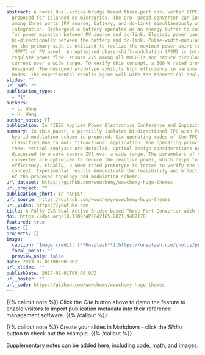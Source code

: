 ```yaml
---
abstract: A novel dual-active-bridge based three-port con- verter (TPC) is
  proposed for islanded dc microgrids. The pro- posed converter can interface
  among three ports (PV source, battery, and dc-link) simultaneously with high
  integration. Rechargeable battery operates as an energy buffer to compensate
  for power mismatch between PV source and dc-link. Electric power can flow
  bi-directionally between the battery and dc-link. Pulse-width-modulation (PWM)
  on the primary side is utilized to realize the maximum power point tracking
  (MPPT) of PV panel. An optimized phase-shift-modulation (PSM) is introduced to
  regulate power flow, ensure ZVS among all MOSFETs and reduce circulating
  current over a wide range. To verify this concept, a 500 W rated prototype is
  designed. The designed prototype exhibits high efficiency in various operating
  modes. The experimental results agree well with the theoretical analysis.
slides: ""
url_pdf: ""
publication_types:
  - "1"
authors:
  - L. Wang
  - H. Wang
author_notes: []
publication: In *IEEE Applied Power Electronics Conference and Exposition *
summary: In this paper, a partially isolated bi-directional TPC with PWM and PSM
  hybrid modulation scheme is proposed. Six operating modes of the TPC can be
  classified due to mul- tifunctional application. The operating principles and
  theo- retical analysis are detailed. Optimal design considerations are
  discussed to ensure secure ZVS over a wide range. The parameters of the
  converter are optimized to reduce the reactive power, which helps to enhance
  efficiency. Finally, a 500W rated prototype is tested to verify the proof of
  concept. Experimental results demonstrate the feasibility and effective- ness
  of the proposed topology and modulation scheme.
url_dataset: https://github.com/wowchemy/wowchemy-hugo-themes
url_project: ""
publication_short: In *APEC*
url_source: https://github.com/wowchemy/wowchemy-hugo-themes
url_video: https://youtube.com
title: A Fully ZVS Dual-Active-Bridge based Three-Port Converter with High Integration
doi: https://doi.org/10.1109/APEC42165.2021.9487170
featured: true
tags: []
projects: []
image:
  caption: "Image credit: [**Unsplash**](https://unsplash.com/photos/pLCdAaMFLTE)"
  focal_point: ""
  preview_only: false
date: 2013-07-01T00:00:00Z
url_slides: ""
publishDate: 2017-01-01T00:00:00Z
url_poster: ""
url_code: https://github.com/wowchemy/wowchemy-hugo-themes
---
```


{{% callout note %}}
Click the _Cite_ button above to demo the feature to enable visitors to import publication metadata into their reference management software.
{{% /callout %}}

{{% callout note %}}
Create your slides in Markdown - click the _Slides_ button to check out the example.
{{% /callout %}}

Supplementary notes can be added here, including [code, math, and images](https://wowchemy.com/docs/writing-markdown-latex/).
